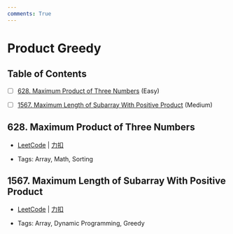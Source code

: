```yaml
---
comments: True
---
```


# Product Greedy

## Table of Contents

- [ ] [628. Maximum Product of Three Numbers](#628-maximum-product-of-three-numbers) (Easy)
- [ ] [1567. Maximum Length of Subarray With Positive Product](#1567-maximum-length-of-subarray-with-positive-product) (Medium)


## 628. Maximum Product of Three Numbers

-    [LeetCode](https://leetcode.com/problems/maximum-product-of-three-numbers/) | [力扣](https://leetcode.cn/problems/maximum-product-of-three-numbers/)

-   Tags: Array, Math, Sorting



## 1567. Maximum Length of Subarray With Positive Product

-    [LeetCode](https://leetcode.com/problems/maximum-length-of-subarray-with-positive-product/) | [力扣](https://leetcode.cn/problems/maximum-length-of-subarray-with-positive-product/)

-   Tags: Array, Dynamic Programming, Greedy



